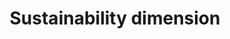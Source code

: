 ---
title: 'Sustainability dimension'
field: 'is.focus.sustainDimension'
slug: 'is-focus-sustaindimension'
description: 'Primary sustainability focus of the the resource'
comment: 'Select from control list'
required: False
vocabulary: 'vocabulary.txt'
module: 'Scope'
cluster: 'Global'
policy: 'Controlled value. Multi select from control list.'
layout: 'home'
---